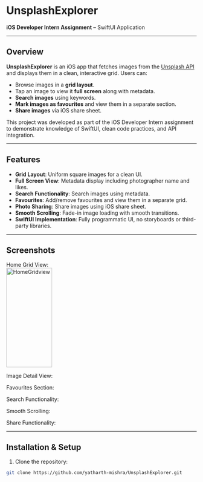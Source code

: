 # UnsplashExplorer

**iOS Developer Intern Assignment** – SwiftUI Application

---

## Overview

**UnsplashExplorer** is an iOS app that fetches images from the [Unsplash API](https://unsplash.com/developers) and displays them in a clean, interactive grid. Users can:

- Browse images in a **grid layout**.
- Tap an image to view it **full screen** along with metadata.
- **Search images** using keywords.
- **Mark images as favourites** and view them in a separate section.
- **Share images** via iOS share sheet.

This project was developed as part of the iOS Developer Intern assignment to demonstrate knowledge of SwiftUI, clean code practices, and API integration.

---

## Features

- **Grid Layout**: Uniform square images for a clean UI.
- **Full Screen View**: Metadata display including photographer name and likes.
- **Search Functionality**: Search images using metadata.
- **Favourites**: Add/remove favourites and view them in a separate grid.
- **Photo Sharing**: Share images using iOS share sheet.
- **Smooth Scrolling**: Fade-in image loading with smooth transitions.
- **SwiftUI Implementation**: Fully programmatic UI, no storyboards or third-party libraries.

---

## Screenshots

Home Grid View:  
<img width="120.6" height="262.2" alt="HomeGridview" src="https://github.com/user-attachments/assets/9604e020-f88a-4f02-9249-ad5f8263cf62" />


Image Detail View:  


Favourites Section:  


Search Functionality:  


Smooth Scrolling:  


Share Functionality:  


---

## Installation & Setup

1. Clone the repository:

```bash
git clone https://github.com/yatharth-mishra/UnsplashExplorer.git
